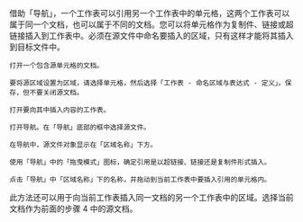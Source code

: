借助「导航」，一个工作表可以引用另一个工作表中的单元格，这两个工作表可以属于同一个文档，也可以属于不同的文档。您可以将单元格作为复制件、链接或超链接插入到工作表中。必须在源文件中命名要插入的区域，只有这样才能将其插入到目标文件中。

    打开一个包含源单元格的文档。

    要将源区域设置为区域，请选择单元格，然后选择「工作表 - 命名区域与表达式 - 定义」。保存，但不要关闭源文档。

    打开要向其中插入内容的工作表。

    打开导航。在「导航」底部的框中选择源文件。

    在导航中，源文件对象显示在「区域名称」下方。

    使用「导航」中的「拖曳模式」图标，确定引用是以超链接、链接还是复制件形式插入。

    点击「导航」中「区域名称」下的名称，并拖动到当前工作表中要插入引用的单元格内。

此方法还可以用于向当前工作表插入同一文档的另一个工作表中的区域。选择当前文档作为前面的步骤 4 中的源文档。
